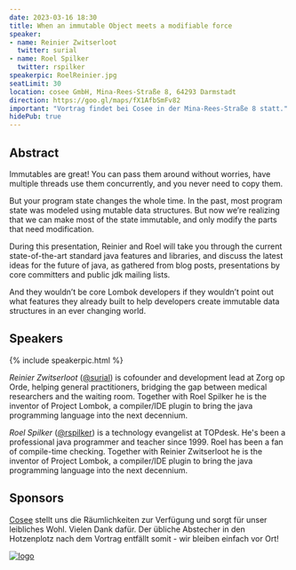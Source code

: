 ```yaml
---
date: 2023-03-16 18:30
title: When an immutable Object meets a modifiable force
speaker:
- name: Reinier Zwitserloot
  twitter: surial
- name: Roel Spilker
  twitter: rspilker
speakerpic: RoelReinier.jpg
seatLimit: 30
location: cosee GmbH, Mina-Rees-Straße 8, 64293 Darmstadt
direction: https://goo.gl/maps/fX1AfbSmFv82
important: "Vortrag findet bei Cosee in der Mina-Rees-Straße 8 statt."
hidePub: true
---
```


## Abstract

Immutables are great! You can pass them around without worries, have multiple threads use them concurrently, and you never need to copy them.

But your program state changes the whole time. In the past, most program state was modeled using mutable data structures. But now we’re realizing that we can make most of the state immutable, and only modify the parts that need modification.

During this presentation, Reinier and Roel will take you through the current state-of-the-art standard java features and libraries, and discuss the latest ideas for the future of java, as gathered from blog posts, presentations by core committers and public jdk mailing lists.

And they wouldn’t be core Lombok developers if they wouldn’t point out what features they already built to help developers create immutable data structures in an ever changing world.

## Speakers

{% include speakerpic.html %}

_Reinier Zwitserloot_ ([@surial](https://twitter.com/surial)) is cofounder and development lead at Zorg op Orde,
helping general practitioners, bridging the gap between medical researchers and the
waiting room. Together with Roel Spilker he is the inventor of Project Lombok, a
compiler/IDE plugin to bring the java programming language into the next
decennium.

_Roel Spilker_ ([@rspilker](https://twitter.com/rspilker)) is a technology evangelist at TOPdesk. He's been a professional
java programmer and teacher since 1999. Roel has been a fan of compile-time
checking. Together with Reinier Zwitserloot he is the inventor of Project
Lombok, a compiler/IDE plugin to bring the java programming language into
the next decennium.

## Sponsors

[Cosee](http://www.cosee.biz) stellt uns die Räumlichkeiten zur Verfügung und sorgt für unser leibliches Wohl. Vielen Dank dafür. Der übliche Abstecher in den Hotzenplotz nach dem Vortrag entfällt somit - wir bleiben einfach vor Ort!

[![logo](/images/sponsors/cosee.png)](http://www.cosee.biz) 
